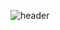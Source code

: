 ![header](https://capsule-render.vercel.app/api?type=waving&height=200&color=62b522&text=Welcome%20to%20my%20profile)
